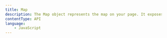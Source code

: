 ```yaml
---
title: Map
description: The Map object represents the map on your page. It exposes methods and properties that enable you to programmatically change the map, and fires events as users interact with it.
contentType: API
language:
    - JavaScript
---
```

